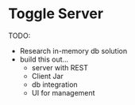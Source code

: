 # Toggle Server

TODO:
- Research in-memory db solution
- build this out...
    - server with REST
    - Client Jar
    - db integration
    - UI for management
